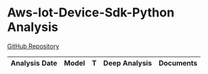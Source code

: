 # Aws-Iot-Device-Sdk-Python Analysis

[GitHub Repository](https://github.com/aws/aws-iot-device-sdk-python)

| Analysis Date | Model | T | Deep Analysis | Documents |
|---------------|-------|---|:-------------:|-----------|